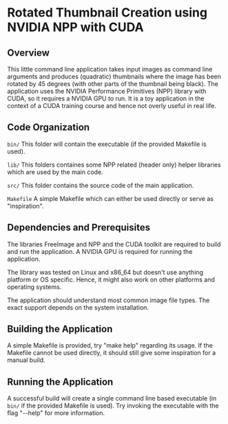 # Rotated Thumbnail Creation using NVIDIA NPP with CUDA

## Overview

This little command line application takes input images as command line arguments and produces (quadratic) thumbnails where the image has been rotated by 45 degrees (with other parts of the thumbnail being black). The application uses the NVIDIA Performance Primitives (NPP) library with CUDA, so it requires a NVIDIA GPU to run. It is a toy application in the context of a CUDA training course and hence not overly useful in real life.

## Code Organization

```bin/```
This folder will contain the executable (if the provided Makefile is used).

```lib/```
This folders containes some NPP related (header only) helper libraries which are used by the main code.

```src/```
This folder contains the source code of the main application.

```Makefile```
A simple Makefile which can either be used directly or serve as "inspiration".

## Dependencies and Prerequisites

The libraries FreeImage and NPP and the CUDA toolkit are required to build and run the application. A NVIDIA GPU is required for running the application.

The library was tested on Linux and x86_64 but doesn't use anything platform or OS specific.
Hence, it might also work on other platforms and operating systems.

The application should understand most common image file types. The exact support depends on the system installation.

## Building the Application

A simple Makefile is provided, try "make help" regarding its usage.
If the Makefile cannot be used directly, it should still give some inspiration for a manual build.

## Running the Application

A successful build will create a single command line based executable (in ```bin/``` if the provided Makefile is used).
Try invoking the executable with the flag "--help" for more information.
